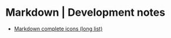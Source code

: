 # Markdown | Development notes

- [Markdown complete icons (long list)](https://gist.github.com/rxaviers/7360908)
